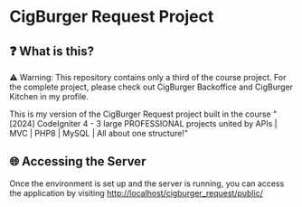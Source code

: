 # CigBurger Request Project

## ❓ What is this?

⚠️ Warning: This repository contains only a third of the course project. For the complete project, please check out CigBurger Backoffice and CigBurger Kitchen in my profile.

This is my version of the CigBurger Request project built in the course "[2024] CodeIgniter 4 - 3 large PROFESSIONAL projects united by APIs | MVC | PHP8 | MySQL | All about one structure!"

## 🌐 Accessing the Server

Once the environment is set up and the server is running, you can access the application by visiting [http://localhost/cigburger_request/public/](http://localhost/cigburger_request/public/)